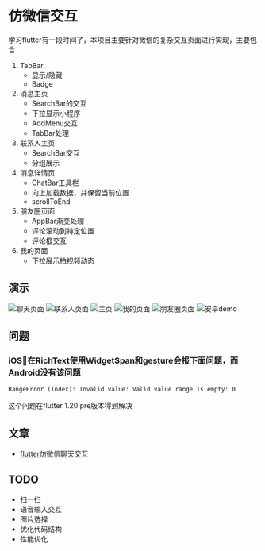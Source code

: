 # 仿微信交互

学习flutter有一段时间了，本项目主要针对微信的复杂交互页面进行实现，主要包含

1. TabBar
   * 显示/隐藏
   * Badge
2. 消息主页
   * SearchBar的交互
   * 下拉显示小程序
   * AddMenu交互
   * TabBar处理
3. 联系人主页
   * SearchBar交互
   * 分组展示
4. 消息详情页
   * ChatBar工具栏
   * 向上加载数据，并保留当前位置
   * scrollToEnd
5. 朋友圈页面
    * AppBar渐变处理
    * 评论滚动到特定位置
    * 评论框交互
6. 我的页面
   * 下拉展示拍视频动态

## 演示

![聊天页面](https://github.com/zhengbomo/flutter_wechat/blob/master/images/wechat_chat-min.gif?raw=true)
![联系人页面](https://github.com/zhengbomo/flutter_wechat/blob/master/images/wechat_contact-min.gif?raw=true)
![主页](https://github.com/zhengbomo/flutter_wechat/blob/master/images/wechat_home-min.gif?raw=true)
![我的页面](https://github.com/zhengbomo/flutter_wechat/blob/master/images/wechat_me-min.gif?raw=true)
![朋友圈页面](https://github.com/zhengbomo/flutter_wechat/blob/master/images/wechat_moment-min.gif?raw=true)
![安卓demo](https://github.com/zhengbomo/flutter_wechat/blob/master/images/wechat_android-min.gif?raw=true)

## 问题

### iOS在RichText使用WidgetSpan和gesture会报下面问题，而Android没有该问题

```txt
RangeError (index): Invalid value: Valid value range is empty: 0
```

这个问题在flutter 1.20 pre版本得到解决
[](https://github.com/flutter/flutter/issues/51936#issuecomment-658662209)

## 文章

* [flutter仿微信聊天交互](https://blog.bombox.org/2020-06-30/flutter-chat-listview/)

## TODO

* 扫一扫
* 语音输入交互
* 图片选择
* 优化代码结构
* 性能优化
